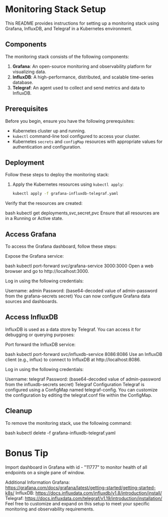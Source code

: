 # Monitoring Stack Setup

This README provides instructions for setting up a monitoring stack using Grafana, InfluxDB, and Telegraf in a Kubernetes environment.

## Components

The monitoring stack consists of the following components:

1. **Grafana**: An open-source monitoring and observability platform for visualizing data.
2. **InfluxDB**: A high-performance, distributed, and scalable time-series database.
3. **Telegraf**: An agent used to collect and send metrics and data to InfluxDB.

## Prerequisites

Before you begin, ensure you have the following prerequisites:

- Kubernetes cluster up and running.
- `kubectl` command-line tool configured to access your cluster.
- Kubernetes `secrets` and `configMap` resources with appropriate values for authentication and configuration.

## Deployment

Follow these steps to deploy the monitoring stack:

1. Apply the Kubernetes resources using `kubectl apply`:

   ```bash
   kubectl apply -f grafana-influxdb-telegraf.yaml
Verify that the resources are created:

bash
kubectl get deployments,svc,secret,pvc
Ensure that all resources are in a Running or Active state.

## Access Grafana
To access the Grafana dashboard, follow these steps:

Expose the Grafana service:

bash
kubectl port-forward svc/grafana-service 3000:3000
Open a web browser and go to http://localhost:3000.

Log in using the following credentials:

Username: admin
Password: (base64-decoded value of admin-password from the grafana-secrets secret)
You can now configure Grafana data sources and dashboards.

## Access InfluxDB
InfluxDB is used as a data store by Telegraf. You can access it for debugging or querying purposes:

Port forward the InfluxDB service:

bash
kubectl port-forward svc/influxdb-service 8086:8086
Use an InfluxDB client (e.g., influx) to connect to InfluxDB at http://localhost:8086.

Log in using the following credentials:

Username: telegraf
Password: (base64-decoded value of admin-password from the influxdb-secrets secret)
Telegraf Configuration
Telegraf is configured using a ConfigMap named telegraf-config. You can customize the configuration by editing the telegraf.conf file within the ConfigMap.

## Cleanup
To remove the monitoring stack, use the following command:

bash
kubectl delete -f grafana-influxdb-telegraf.yaml

# Bonus Tip
Import dashboard in Grafana with id - "11777" to monitor health of all endpoints on a single pane of window.

Additional Information
Grafana: https://grafana.com/docs/grafana/latest/getting-started/getting-started-k8s/
InfluxDB: https://docs.influxdata.com/influxdb/v1.8/introduction/install/
Telegraf: https://docs.influxdata.com/telegraf/v1.19/introduction/installation/
Feel free to customize and expand on this setup to meet your specific monitoring and observability requirements.